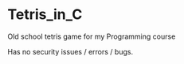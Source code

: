 # Tetris_in_C
Old school tetris game for my Programming course

Has no security issues / errors / bugs.
